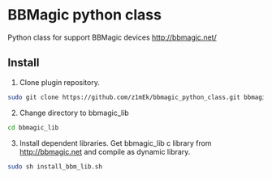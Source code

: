 # BBMagic python class

Python class for support BBMagic devices http://bbmagic.net/

## Install

1. Clone plugin repository.
```bash
sudo git clone https://github.com/z1mEk/bbmagic_python_class.git bbmagic_lib
```
2. Change directory to bbmagic_lib
```bash
cd bbmagic_lib
```
3. Install dependent libraries. Get bbmagic_lib c library from http://bbmagic.net and compile as dynamic library.
```bash
sudo sh install_bbm_lib.sh
```
